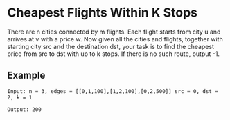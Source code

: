 # Cheapest Flights Within K Stops
There are n cities connected by m flights. Each flight starts from city u and arrives at v with a price w.
Now given all the cities and flights, together with starting city src and the destination dst, your task is to find the cheapest price from src to dst with up to k stops. 
If there is no such route, output -1.

## Example

```
Input: n = 3, edges = [[0,1,100],[1,2,100],[0,2,500]] src = 0, dst = 2, k = 1

Output: 200

```

